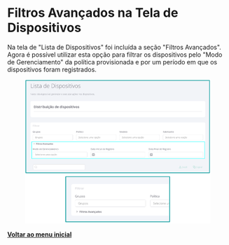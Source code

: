 # Filtros Avançados na Tela de Dispositivos

Na tela de "Lista de Dispositivos" foi incluída a seção "Filtros Avançados". Agora é possível utilizar esta opção para filtrar os dispositivos pelo "Modo de Gerenciamento" da política provisionada e por um período em que os dispositivos foram registrados.

<figure><img src="../../../.gitbook/assets/image (241).png" alt=""><figcaption></figcaption></figure>

[**Voltar ao menu inicial** ](./)
